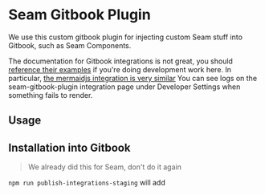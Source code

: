 # Seam Gitbook Plugin

We use this custom gitbook plugin for injecting custom Seam stuff into Gitbook, such as Seam
Components.

The documentation for Gitbook integrations is not great, you
should [reference their examples](https://github.com/GitbookIO/integrations) if you're doing development work here. In particular, [the mermaidjs integration is very similar](https://github.com/GitbookIO/integrations/blob/main/integrations/mermaid/src/index.tsx) You can see logs on the seam-gitbook-plugin integration page under Developer Settings when something fails to render.

## Usage

## Installation into Gitbook

> We already did this for Seam, don't do it again

`npm run publish-integrations-staging` will add
